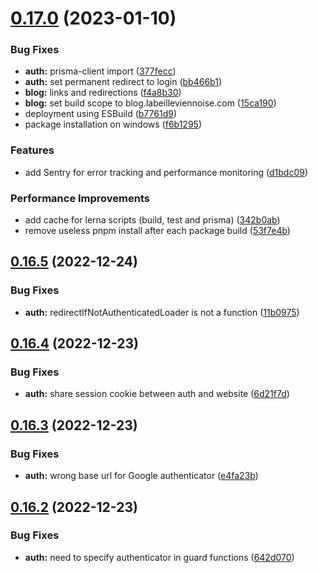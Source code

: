 # [0.17.0](https://github.com/XavierChevalier/labeilleviennoise/compare/v0.16.5...v0.17.0) (2023-01-10)


### Bug Fixes

* **auth:** prisma-client import ([377fecc](https://github.com/XavierChevalier/labeilleviennoise/commit/377fecc8e42ff1ed88ff36c0376c5bedfc717ca8))
* **auth:** set permanent redirect to login ([bb466b1](https://github.com/XavierChevalier/labeilleviennoise/commit/bb466b1c8f28171f6474fdf00592edf4a77b58f5))
* **blog:** links and redirections ([f4a8b30](https://github.com/XavierChevalier/labeilleviennoise/commit/f4a8b30064bb1790102fb2859348550916b52363))
* **blog:** set build scope to blog.labeilleviennoise.com ([15ca190](https://github.com/XavierChevalier/labeilleviennoise/commit/15ca190b33bc9444b2557f2e06461d2a48288c65))
* deployment using ESBuild ([b7761d9](https://github.com/XavierChevalier/labeilleviennoise/commit/b7761d921dbbf08d107e7418f80b1108d68dbd78))
* package installation on windows ([f6b1295](https://github.com/XavierChevalier/labeilleviennoise/commit/f6b12955bc89ec3bc03d0e33bd2e6021a68ba440))


### Features

* add Sentry for error tracking and performance monitoring ([d1bdc09](https://github.com/XavierChevalier/labeilleviennoise/commit/d1bdc098f34c28ef7c30b81e8c8bd0f144a8ed46))


### Performance Improvements

* add cache for lerna scripts (build, test and prisma) ([342b0ab](https://github.com/XavierChevalier/labeilleviennoise/commit/342b0abb17814dc8fc93f406f583bf00e242dd44))
* remove useless pnpm install after each package build ([53f7e4b](https://github.com/XavierChevalier/labeilleviennoise/commit/53f7e4bc47c06c9605c282cf2066936d098e83a8))



## [0.16.5](https://github.com/XavierChevalier/labeilleviennoise/compare/v0.16.4...v0.16.5) (2022-12-24)


### Bug Fixes

* **auth:** redirectIfNotAuthenticatedLoader is not a function ([11b0975](https://github.com/XavierChevalier/labeilleviennoise/commit/11b09759a07b13156e4c4c441aafdaea60a991f8))



## [0.16.4](https://github.com/XavierChevalier/labeilleviennoise/compare/v0.16.3...v0.16.4) (2022-12-23)


### Bug Fixes

* **auth:** share session cookie between auth and website ([6d21f7d](https://github.com/XavierChevalier/labeilleviennoise/commit/6d21f7ded6520165b4a810ba4f125c18b96f4d89))



## [0.16.3](https://github.com/XavierChevalier/labeilleviennoise/compare/v0.16.2...v0.16.3) (2022-12-23)


### Bug Fixes

* **auth:** wrong base url for Google authenticator ([e4fa23b](https://github.com/XavierChevalier/labeilleviennoise/commit/e4fa23bf30bf51d18ac45c8d4ef978bd5dae3bc6))



## [0.16.2](https://github.com/XavierChevalier/labeilleviennoise/compare/v0.16.1...v0.16.2) (2022-12-23)


### Bug Fixes

* **auth:** need to specify authenticator in guard functions ([642d070](https://github.com/XavierChevalier/labeilleviennoise/commit/642d0707124cbf783a9455636b9fd12e7bc8bf1b))



